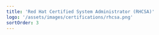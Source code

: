 ```yaml
---
title: 'Red Hat Certified System Administrator (RHCSA)'
logo: '/assets/images/certifications/rhcsa.png'
sortOrder: 3
---
```

